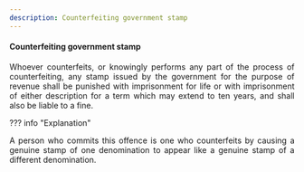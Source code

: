 ```yaml
---
description: Counterfeiting government stamp
---
```


#### Counterfeiting government stamp
<div style="text-align: justify">

Whoever counterfeits, or knowingly performs any part of the process of counterfeiting, any stamp issued by the government for the purpose of revenue shall be punished with imprisonment for life or with imprisonment of either description for a term which may extend to ten years, and shall also be liable to a fine.

</div>

??? info "Explanation"
    <div style="text-align: justify"> A person who commits this offence is one who counterfeits by causing a genuine stamp of one denomination to appear like a genuine stamp of a different denomination.
